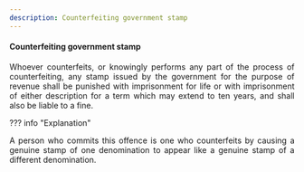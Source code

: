 ```yaml
---
description: Counterfeiting government stamp
---
```


#### Counterfeiting government stamp
<div style="text-align: justify">

Whoever counterfeits, or knowingly performs any part of the process of counterfeiting, any stamp issued by the government for the purpose of revenue shall be punished with imprisonment for life or with imprisonment of either description for a term which may extend to ten years, and shall also be liable to a fine.

</div>

??? info "Explanation"
    <div style="text-align: justify"> A person who commits this offence is one who counterfeits by causing a genuine stamp of one denomination to appear like a genuine stamp of a different denomination.
